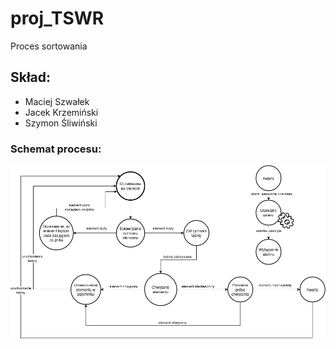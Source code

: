 # proj_TSWR
Proces sortowania
## Skład:
* Maciej Szwałek
* Jacek Krzemiński
* Szymon Śliwiński
### Schemat procesu:
![alt](https://raw.githubusercontent.com/maciejv6/proj_TSWR/main/diagram_ts_mbed_v1.1.png)
